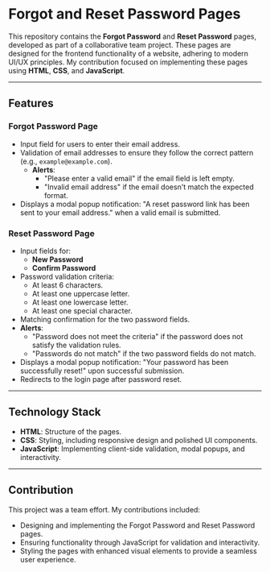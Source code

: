 # Forgot and Reset Password Pages

This repository contains the **Forgot Password** and **Reset Password** pages, developed as part of a collaborative team project. These pages are designed for the frontend functionality of a website, adhering to modern UI/UX principles. My contribution focused on implementing these pages using **HTML**, **CSS**, and **JavaScript**.

---

## Features

### Forgot Password Page
- Input field for users to enter their email address.
- Validation of email addresses to ensure they follow the correct pattern (e.g., `example@example.com`).
  - **Alerts**:
    - "Please enter a valid email" if the email field is left empty.
    - "Invalid email address" if the email doesn't match the expected format.
- Displays a modal popup notification: "A reset password link has been sent to your email address." when a valid email is submitted.

### Reset Password Page
- Input fields for:
  - **New Password**
  - **Confirm Password**
- Password validation criteria:
  - At least 6 characters.
  - At least one uppercase letter.
  - At least one lowercase letter.
  - At least one special character.
- Matching confirmation for the two password fields.
- **Alerts**:
  - "Password does not meet the criteria" if the password does not satisfy the validation rules.
  - "Passwords do not match" if the two password fields do not match.
- Displays a modal popup notification: "Your password has been successfully reset!" upon successful submission.
- Redirects to the login page after password reset.

---

## Technology Stack
- **HTML**: Structure of the pages.
- **CSS**: Styling, including responsive design and polished UI components.
- **JavaScript**: Implementing client-side validation, modal popups, and interactivity.

---

## Contribution
This project was a team effort. My contributions included:
- Designing and implementing the Forgot Password and Reset Password pages.
- Ensuring functionality through JavaScript for validation and interactivity.
- Styling the pages with enhanced visual elements to provide a seamless user experience.
